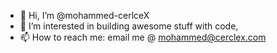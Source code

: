 - 👋 Hi, I’m @mohammed-cerlceX
- 👀 I’m interested in building awesome stuff with code,
- 📫 How to reach me: email me @ mohammed@cerclex.com

<!---
mohammed-cerlceX/mohammed-cerlceX is a ✨ special ✨ repository because its `README.md` (this file) appears on your GitHub profile.
You can click the Preview link to take a look at your changes.
--->
